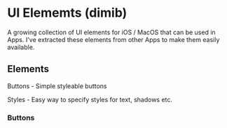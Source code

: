 # UI Elememts (dimib)

A growing collection of UI elements for iOS / MacOS that can be used in Apps. I've extracted
these elements from other Apps to make them easily available.

## Elements

Buttons - Simple styleable buttons

Styles - Easy way to specify styles for text, shadows etc.

### Buttons

